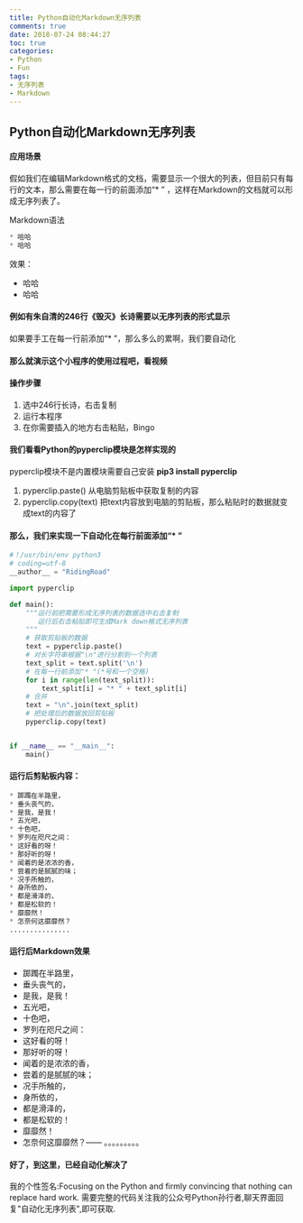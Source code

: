 ```yaml
---
title: Python自动化Markdown无序列表
comments: true
date: 2018-07-24 08:44:27
toc: true
categories:
- Python
- Fun
tags:
- 无序列表
- Markdown
---
```


## Python自动化Markdown无序列表

#### 应用场景
假如我们在编辑Markdown格式的文档，需要显示一个很大的列表，但目前只有每行的文本，那么需要在每一行的前面添加“* ” ，这样在Markdown的文档就可以形成无序列表了。
<!--more-->
Markdown语法
```python
* 哈哈
* 哈哈
```
效果：
* 哈哈
* 哈哈
#### 例如有朱自清的246行《毁灭》长诗需要以无序列表的形式显示
如果要手工在每一行前添加“* ”，那么多么的累啊，我们要自动化
#### 那么就演示这个小程序的使用过程吧，看视频
#### 操作步骤
1. 选中246行长诗，右击复制
2. 运行本程序
3. 在你需要插入的地方右击粘贴，Bingo

#### 我们看看Python的pyperclip模块是怎样实现的
pyperclip模块不是内置模块需要自己安装
**pip3 install pyperclip**
1. pyperclip.paste()
从电脑剪贴板中获取复制的内容
2. pyperclip.copy(text)
把text内容放到电脑的剪贴板，那么粘贴时的数据就变成text的内容了
#### 那么，我们来实现一下自动化在每行前面添加“* ”
```python
#！/usr/bin/env python3
# coding=utf-8
__author__ = "RidingRoad"

import pyperclip

def main():
    """运行前把需要形成无序列表的数据选中右击复制
       运行后右击粘贴即可生成Mark down格式无序列表
    """
    # 获取剪贴板的数据
    text = pyperclip.paste()
    # 对长字符串根据"\n"进行分割到一个列表
    text_split = text.split('\n')
    # 在每一行前添加"* "(*号和一个空格)
    for i in range(len(text_split)):
        text_split[i] = "* " + text_split[i]
    # 合并
    text = "\n".join(text_split)
    # 把处理后的数据放回剪贴板
    pyperclip.copy(text)


if __name__ == "__main__":
    main()
```


#### 运行后剪贴板内容：
```python
* 踯躅在半路里，
* 垂头丧气的，
* 是我，是我！
* 五光吧，
* 十色吧，
* 罗列在咫尺之间：
* 这好看的呀！
* 那好听的呀！
* 闻着的是浓浓的香，
* 尝着的是腻腻的味；
* 况手所触的，
* 身所依的，
* 都是滑泽的，
* 都是松软的！
* 靡靡然！
* 怎奈何这靡靡然？
...............
```
#### 运行后Markdown效果
* 踯躅在半路里，
* 垂头丧气的，
* 是我，是我！
* 五光吧，
* 十色吧，
* 罗列在咫尺之间：
* 这好看的呀！
* 那好听的呀！
* 闻着的是浓浓的香，
* 尝着的是腻腻的味；
* 况手所触的，
* 身所依的，
* 都是滑泽的，
* 都是松软的！
* 靡靡然！
* 怎奈何这靡靡然？——
。。。。。。。。。
#### 好了，到这里，已经自动化解决了
我的个性签名:Focusing on the Python and firmly convincing that nothing can replace hard work.
需要完整的代码关注我的公众号Python孙行者,聊天界面回复"自动化无序列表",即可获取.
